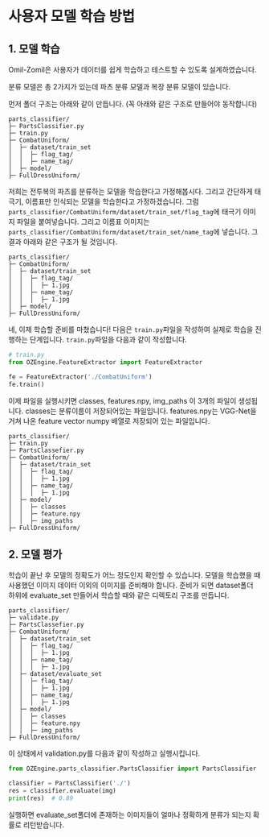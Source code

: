 # 사용자 모델 학습 방법


## 1. 모델 학습
Omil-Zomil은 사용자가 데이터를 쉽게 학습하고 테스트할 수 있도록 설계하였습니다.

분류 모델은 총 2가지가 있는데 파츠 분류 모델과 복장 분류 모델이 있습니다. 

먼저 폴더 구조는 아래와 같이 만듭니다. (꼭 아래와 같은 구조로 만들어야 동작합니다)
```
parts_classifier/
├─ PartsClassifier.py
├─ train.py
├─ CombatUniform/
│  ├─ dataset/train_set
│  │  ├─ flag_tag/
│  │  ├─ name_tag/
│  ├─ model/
├─ FullDressUniform/
```

저희는 전투복의 파츠를 분류하는 모델을 학습한다고 가정해봅시다. 
그리고 간단하게 태극기, 이름표만 인식되는 모델을 학습한다고 가정하겠습니다. 그럼 `parts_classifier/CombatUniform/dataset/train_set/flag_tag`에 태극기 이미지 파일을 붙여넣습니다. 그리고 이름표 이미지는 `parts_classifier/CombatUniform/dataset/train_set/name_tag`에 넣습니다. 
그 결과 아래와 같은 구조가 될 것입니다.
```
parts_classifier/
├─ CombatUniform/
│  ├─ dataset/train_set
│  │  ├─ flag_tag/
│  │  │  ├─ 1.jpg
│  │  ├─ name_tag/
│  │  │  ├─ 1.jpg
│  ├─ model/
├─ FullDressUniform/
```

네, 이제 학습할 준비를 마쳤습니다! 다음은 `train.py`파일을 작성하여 실제로 학습을 진행하는 단계입니다. `train.py`파일을 다음과 같이 작성합니다.

```python
# train.py
from OZEngine.FeatureExtractor import FeatureExtractor

fe = FeatureExtractor('./CombatUniform')
fe.train()
```

이제 파일을 실행시키면 classes, features.npy, img_paths 이 3개의 파일이 생성됩니다. 
classes는 분류이름이 저장되어있는 파일입니다. features.npy는 VGG-Net을 거쳐 나온 feature vector numpy 배열로 저장되어 있는 파일입니다.

```
parts_classifier/
├─ train.py
├─ PartsClassefier.py
├─ CombatUniform/
│  ├─ dataset/train_set
│  │  ├─ flag_tag/
│  │  │  ├─ 1.jpg
│  │  ├─ name_tag/
│  │  │  ├─ 1.jpg
│  ├─ model/
│  │  ├─ classes
│  │  ├─ feature.npy
│  │  ├─ img_paths
├─ FullDressUniform/
```

## 2. 모델 평가

학습이 끝난 후 모델의 정확도가 어느 정도인지 확인할 수 있습니다. 모델을 학습했을 때 사용했던 이미지 데이터 이외의 이미지를 준비해야 합니다. 준비가 되면 dataset폴더 하위에 evaluate_set 만들어서 학습할 때와 같은 디렉토리 구조를 만듭니다.

```
parts_classifier/
├─ validate.py
├─ PartsClassefier.py
├─ CombatUniform/
│  ├─ dataset/train_set
│  │  ├─ flag_tag/
│  │  │  ├─ 1.jpg
│  │  ├─ name_tag/
│  │  │  ├─ 1.jpg
│  ├─ dataset/evaluate_set
│  │  ├─ flag_tag/
│  │  │  ├─ 1.jpg
│  │  ├─ name_tag/
│  │  │  ├─ 1.jpg
│  ├─ model/
│  │  ├─ classes
│  │  ├─ feature.npy
│  │  ├─ img_paths
├─ FullDressUniform/
```


이 상태에서 validation.py를 다음과 같이 작성하고 실행시킵니다. 

```python
from OZEngine.parts_classifier.PartsClassifier import PartsClassifier

classifier = PartsClassifier('./')
res = classifier.evaluate(img)
print(res)  # 0.89
```

실행하면 evaluate_set폴더에 존재하는 이미지들이 얼마나 정확하게 분류가 되는지 확률로 
리턴받습니다.